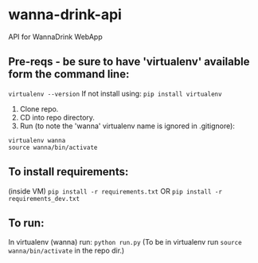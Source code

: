 # wanna-drink-api
API for WannaDrink WebApp

## Pre-reqs - be sure to have 'virtualenv' available form the command line:
`virtualenv --version`
If not install using:
`pip install virtualenv`

1. Clone repo.
2. CD into repo directory.
3. Run (to note the 'wanna' virtualenv name is ignored in .gitignore):
```
virtualenv wanna
source wanna/bin/activate
```

## To install requirements:
(inside VM)
`pip install -r requirements.txt` OR `pip install -r requirements_dev.txt`

## To run:
In virtualenv (wanna) run:
`python run.py`
(To be in virtualenv run `source wanna/bin/activate` in the repo dir.)

